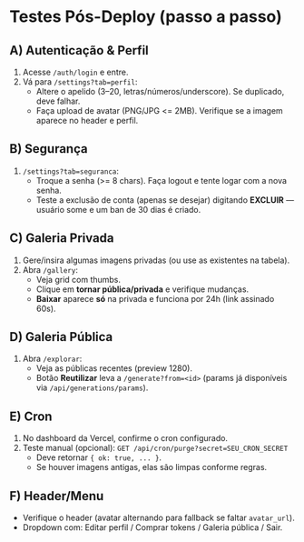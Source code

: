 # Testes Pós-Deploy (passo a passo)

## A) Autenticação & Perfil
1. Acesse `/auth/login` e entre.
2. Vá para `/settings?tab=perfil`:
   - Altere o apelido (3–20, letras/números/underscore). Se duplicado, deve falhar.
   - Faça upload de avatar (PNG/JPG <= 2MB). Verifique se a imagem aparece no header e perfil.

## B) Segurança
1. `/settings?tab=seguranca`:
   - Troque a senha (>= 8 chars). Faça logout e tente logar com a nova senha.
   - Teste a exclusão de conta (apenas se desejar) digitando **EXCLUIR** — usuário some e um ban de 30 dias é criado.

## C) Galeria Privada
1. Gere/insira algumas imagens privadas (ou use as existentes na tabela).
2. Abra `/gallery`:
   - Veja grid com thumbs.
   - Clique em **tornar pública/privada** e verifique mudanças.
   - **Baixar** aparece **só** na privada e funciona por 24h (link assinado 60s).

## D) Galeria Pública
1. Abra `/explorar`:
   - Veja as públicas recentes (preview 1280).
   - Botão **Reutilizar** leva a `/generate?from=<id>` (params já disponíveis via `/api/generations/params`).

## E) Cron
1. No dashboard da Vercel, confirme o cron configurado.
2. Teste manual (opcional): `GET /api/cron/purge?secret=SEU_CRON_SECRET`
   - Deve retornar `{ ok: true, ... }`.
   - Se houver imagens antigas, elas são limpas conforme regras.

## F) Header/Menu
- Verifique o header (avatar alternando para fallback se faltar `avatar_url`).
- Dropdown com: Editar perfil / Comprar tokens / Galeria pública / Sair.
